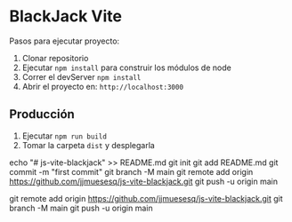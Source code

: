 # BlackJack Vite

Pasos para ejecutar proyecto:

1. Clonar repositorio
2. Ejecutar ```npm install``` para construir los módulos de node
3. Correr el devServer ```npm install```
4. Abrir el proyecto en: ```http://localhost:3000```

## Producción
1. Ejecutar ```npm run build```
2. Tomar la carpeta ```dist``` y desplegarla

echo "# js-vite-blackjack" >> README.md
git init
git add README.md
git commit -m "first commit"
git branch -M main
git remote add origin https://github.com/jjmuesesq/js-vite-blackjack.git
git push -u origin main

git remote add origin https://github.com/jjmuesesq/js-vite-blackjack.git
git branch -M main
git push -u origin main
